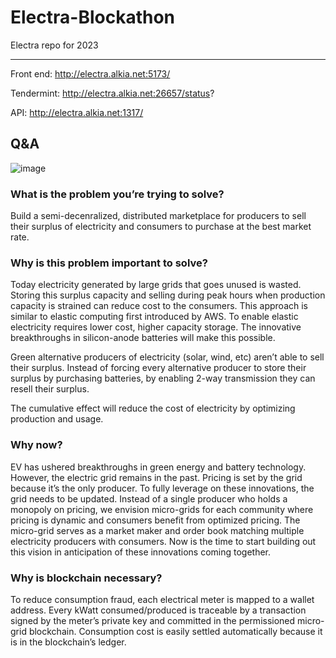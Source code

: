 # Electra-Blockathon
Electra repo for 2023

---

Front end:
http://electra.alkia.net:5173/

Tendermint:
http://electra.alkia.net:26657/status?

API:
http://electra.alkia.net:1317/



## Q&A

![image](https://user-images.githubusercontent.com/17525857/235558001-98df9f93-54d0-4c88-bbb7-7d466cfd13de.png)

### What is the problem you’re trying to solve?
Build a semi-decenralized, distributed marketplace for producers to sell their surplus of electricity and consumers to purchase at the best market rate.

### Why is this problem important to solve?
Today electricity generated by large grids that goes unused is wasted. Storing this surplus capacity and selling during peak hours when production capacity is strained can reduce cost to the consumers. This approach is similar to elastic computing first introduced by AWS. To enable elastic electricity requires lower cost, higher capacity storage. The innovative breakthroughs in silicon-anode batteries will make this possible. 

Green alternative producers of electricity (solar, wind, etc) aren’t able to sell their surplus. 	Instead of forcing every alternative producer to store their surplus by purchasing batteries, by enabling 2-way transmission they can resell their surplus. 

The cumulative effect will reduce the cost of electricity by optimizing production and usage.

### Why now?
EV has ushered breakthroughs in green energy and battery technology. However, the electric grid remains in the past. Pricing is set by the grid because it’s the only producer. To fully leverage on these innovations, the grid needs to be updated. Instead of a single producer who holds a monopoly on pricing, we envision micro-grids for each community where pricing is dynamic and consumers benefit from optimized pricing. The micro-grid serves as a market maker and order book matching multiple electricity producers with consumers. 
Now is the time to start building out this vision in anticipation of these innovations coming together.

### Why is blockchain necessary?
To reduce consumption fraud, each electrical meter is mapped to a wallet address. Every kWatt consumed/produced is traceable by a transaction signed by the meter’s private key and committed in the permissioned micro-grid blockchain. Consumption cost is easily settled automatically because it is in the blockchain’s ledger.
